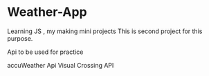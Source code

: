 # Weather-App

Learning JS , my making mini projects
This is second project for this purpose.

Api to be used for practice

accuWeather Api
Visual Crossing API
